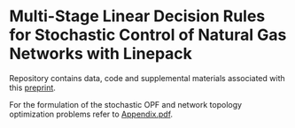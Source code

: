 # Multi-Stage Linear Decision Rules for Stochastic Control of Natural Gas Networks with Linepack
Repository contains data, code and supplemental materials associated with this [preprint](www.arxiv.org).

For the formulation of the stochastic OPF and network topology optimization problems refer to [Appendix.pdf](https://github.com/wdvorkin/LDR_for_gas_network_control/blob/main/01_additional_formulations.pdf).
